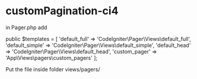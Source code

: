 # customPagination-ci4

in Pager.php add

public $templates = [
    'default_full'   => 'CodeIgniter\Pager\Views\default_full',
    'default_simple' => 'CodeIgniter\Pager\Views\default_simple',
    'default_head'   => 'CodeIgniter\Pager\Views\default_head',
    'custom_pager' => 'App\Views\pagers\custom_pagers'
];
    
Put the file inside folder views/pagers/
